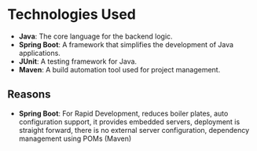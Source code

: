 # Technologies Used
- **Java**: The core language for the backend logic.
- **Spring Boot**: A framework that simplifies the development of Java applications.
- **JUnit**: A testing framework for Java.
- **Maven**: A build automation tool used for project management.

## Reasons
- **Spring Boot**: For Rapid Development, reduces boiler plates, auto configuration support, it provides embedded servers, deployment is straight forward, there is no external server configuration, dependency management using POMs (Maven)